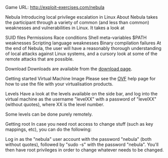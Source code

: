 Game URL: http://exploit-exercises.com/nebula

Nebula Introducing local privilege escalation in Linux
About
Nebula takes the participant through a variety of common (and less than common) weaknesses and vulnerabilities in Linux. It takes a look at

SUID files
Permissions
Race conditions
Shell meta-variables
$PATH weaknesses
Scripting language weaknesses
Binary compilation failures
At the end of Nebula, the user will have a reasonably thorough understanding of local attacks against Linux systems, and a cursory look at some of the remote attacks that are possible.

Download
Downloads are available from the <a href="http://exploit-exercises.com/download">download page</a>.

Getting started
Virtual Machine Image
Please see the <a href="http://exploit-exercises.com/h/ovf">OVF</a> help page for how to use the file with your virtualisation products.

Levels
Have a look at the levels available on the side bar, and log into the virtual machine as the username "levelXX" with a password of "levelXX" (without quotes), where XX is the level number.

Some levels can be done purely remotely.

Getting root
In case you need root access to change stuff (such as key mappings, etc), you can do the following:

Log in as the "nebula" user account with the password "nebula" (both without quotes), followed by "sudo -s" with the password "nebula". You'll then have root privileges in order to change whatever needs to be changed.

